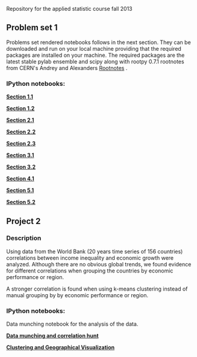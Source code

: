 Repository for the applied statistic course fall 2013



## Problem set 1
Problems set rendered notebooks follows in the next section.
They can be downloaded and run on your local machine providing that the required packages are installed on your machine.
The required packages are the latest stable pylab ensemble and scipy along with rootpy 0.7.1 rootnotes from CERN's Andrey and Alexanders
[Rootnotes](https://gist.github.com/mazurov/6194738) .


### IPython notebooks:

[**Section 1.1**](http://nbviewer.ipython.org/urls/raw.github.com/giulioungaretti/stats2013/master/ProblemSet/1.1.ipynb)

[**Section 1.2**](http://nbviewer.ipython.org/urls/raw.github.com/giulioungaretti/stats2013/master/ProblemSet/1.2.ipynb)

[**Section 2.1**](http://nbviewer.ipython.org/urls/raw.github.com/giulioungaretti/stats2013/master/ProblemSet/2.1.ipynb)

[**Section 2.2**](http://nbviewer.ipython.org/urls/raw.github.com/giulioungaretti/stats2013/master/ProblemSet/2.2.ipynb)

[**Section 2.3**](http://nbviewer.ipython.org/urls/raw.github.com/giulioungaretti/stats2013/master/ProblemSet/2.3.ipynb)

[**Section 3.1**](http://nbviewer.ipython.org/urls/raw.github.com/giulioungaretti/stats2013/master/ProblemSet/3.1.ipynb)

[**Section 3.2**](http://nbviewer.ipython.org/urls/raw.github.com/giulioungaretti/stats2013/master/ProblemSet/3.2.ipynb)

[**Section 4.1**](http://nbviewer.ipython.org/urls/raw.github.com/giulioungaretti/stats2013/master/ProblemSet/4.1.ipynb)

[**Section 5.1**](http://nbviewer.ipython.org/urls/raw.github.com/giulioungaretti/stats2013/master/ProblemSet/5.1.ipynb)


[**Section 5.2**](http://nbviewer.ipython.org/urls/raw.github.com/giulioungaretti/stats2013/master/ProblemSet/5.2.ipynb)



## Project 2

### Description 

Using data from the World Bank (20 years time series of 156 countries) correlations between income inequality and economic growth were analyzed. Although there are no obvious global trends, we  found  evidence for different correlations when grouping the countries by economic performance or region.

A stronger correlation is found when using k-means clustering instead of manual grouping by  by economic performance or region.



### IPython notebooks:
Data munching notebook  for the analysis of the data.

[**Data munching and correlation hunt**](http://nbviewer.ipython.org/urls/raw.github.com/giulioungaretti/stats2013/master/Project2/Data_munching_final.ipynb)

[**Clustering and Geographical Visualization**](http://nbviewer.ipython.org/urls/raw.github.com/giulioungaretti/stats2013/master/Project2/Clustering.ipynb)


